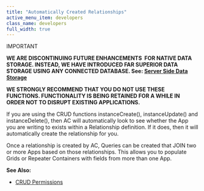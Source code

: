 ```yaml
---
title: "Automatically Created Relationships"
active_menu_item: developers
class_name: developers
full_width: true
---
```



IMPORTANT

**WE ARE DISCONTINUING FUTURE ENHANCEMENTS  FOR NATIVE DATA STORAGE. INSTEAD, WE HAVE INTRODUCED FAR SUPERIOR DATA STORAGE USING ANY CONNECTED DATABASE. See: [Server Side Data Storage](../../../../data-storage/server-side-data-storage/)**

**WE STRONGLY RECOMMEND THAT YOU DO NOT USE THESE FUNCTIONS. FUNCTIONALITY IS BEING RETAINED FOR A WHILE IN ORDER NOT TO DISRUPT EXISTING APPLICATIONS.**

If you are using the CRUD functions instanceCreate(), instanceUpdate() and instanceDelete(), then AC will automatically look to see whether the App you are writing to exists within a Relationship definition. If it does, then it will automatically create the relationship for you.

Once a relationship is created by AC, Queries can be created that JOIN two or more Apps based on those relationships. This allows you to populate Grids or Repeater Containers with fields from more than one App.

**See Also:**

 - [CRUD Permissions](../crud-in-detail/using-ac-app-storage/crud-permissions)

